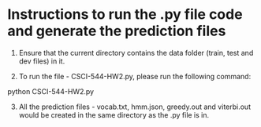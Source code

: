 # Instructions to run the .py file code and generate the prediction files

1. Ensure that the current directory contains the data folder (train, test and dev files) in it.

2. To run the file - CSCI-544-HW2.py, please run the following command:

python CSCI-544-HW2.py

3. All the prediction files - vocab.txt, hmm.json, greedy.out and viterbi.out would be created in the same directory as the .py file is in.